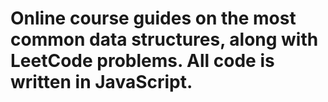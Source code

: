 # Online course guides on the most common data structures, along with LeetCode problems. All code is written in JavaScript.
